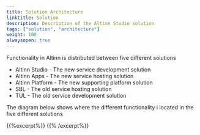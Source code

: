 ```yaml
---
title: Solution Architecture
linktitle: Solution
description: Description of the Altinn Studio solution
tags: ["solution", "architecture"]
weight: 100
alwaysopen: true
---
```


Functionality in Altinn is distributed between five different solutions

- Altinn Studio - The new service development solution
- Altinn Apps - The new service hosting solution
- Altinn Platform - The new supporting platform solution
- SBL - The old service hosting solution
- TUL - The old service development solution

The diagram below shows where the different functionality i located in the five different solutions

{{%excerpt%}}
<object data="/architecture/solution/Altinn_SolutionArchitecture.svg" type="image/svg+xml" style="width: 100%;"></object>
{{% /excerpt%}}
